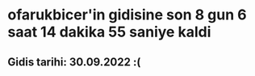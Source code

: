 # ofarukbicer'in gidisine son 8 gun 6 saat 14 dakika 55 saniye kaldi

## Gidis tarihi: 30.09.2022 :(